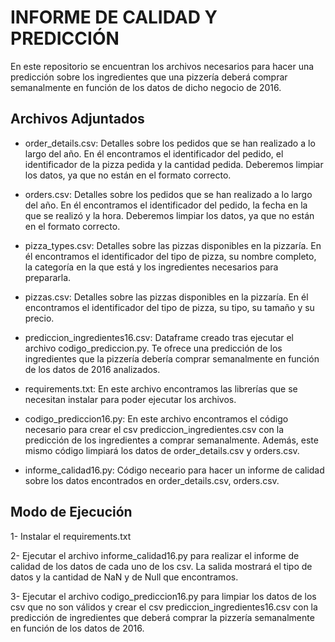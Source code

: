 # INFORME DE CALIDAD Y PREDICCIÓN

En este repositorio se encuentran los archivos necesarios para hacer una predicción sobre los ingredientes que una pizzería deberá comprar semanalmente en función de los datos de dicho negocio de 2016.

## Archivos Adjuntados

- order_details.csv: Detalles sobre los pedidos que se han realizado a lo largo del año. En él encontramos el identificador del pedido, el identificador de la pizza pedida y la cantidad pedida. Deberemos limpiar los datos, ya que no están en el formato correcto.

- orders.csv: Detalles sobre los pedidos que se han realizado a lo largo del año. En él encontramos el identificador del pedido, la fecha en la que se realizó y la hora. Deberemos limpiar los datos, ya que no están en el formato correcto.

- pizza_types.csv: Detalles sobre las pizzas disponibles en la pizzaría. En él encontramos el identificador del tipo de pizza, su nombre completo, la categoría en la que está y los ingredientes necesarios para prepararla.

- pizzas.csv: Detalles sobre las pizzas disponibles en la pizzaría. En él encontramos el identificador del tipo de pizza, su tipo, su tamaño y su precio.

- prediccion_ingredientes16.csv: Dataframe creado tras ejecutar el archivo codigo_prediccion.py. Te ofrece una predicción de los ingredientes que la pizzería debería comprar semanalmente en función de los datos de 2016 analizados.

- requirements.txt: En este archivo encontramos las librerías que se necesitan instalar para poder ejecutar los archivos.

- codigo_prediccion16.py: En este archivo encontramos el código necesario para crear el csv prediccion_ingredientes.csv con la predicción de los ingredientes a comprar semanalmente. Además, este mismo código limpiará los datos de order_details.csv y orders.csv.

- informe_calidad16.py: Código neceario para hacer un informe de calidad sobre los datos encontrados en order_details.csv, orders.csv.

## Modo de Ejecución

1- Instalar el requirements.txt

2- Ejecutar el archivo informe_calidad16.py para realizar el informe de calidad de los datos de cada uno de los csv. La salida mostrará el tipo de datos y la cantidad de NaN y de Null que encontramos.

3- Ejecutar el archivo codigo_prediccion16.py para limpiar los datos de los csv que no son válidos y crear el csv prediccion_ingredientes16.csv con la predicción de ingredientes que deberá comprar la pizzería semanalmente en función de los datos de 2016.